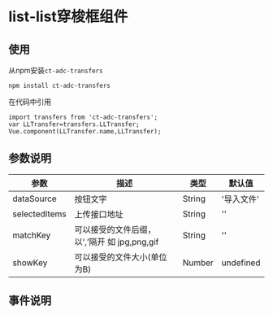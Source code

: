 # list-list穿梭框组件

## 使用

从npm安装`ct-adc-transfers`
```
npm install ct-adc-transfers
```
在代码中引用
```
import transfers from 'ct-adc-transfers';
var LLTransfer=transfers.LLTransfer;
Vue.component(LLTransfer.name,LLTransfer);
```
## 参数说明

参数|描述|类型|默认值
--- | --- | --- | --- |
dataSource | 按钮文字 | String | '导入文件'
selectedItems | 上传接口地址 | String | ''
matchKey | 可以接受的文件后缀，以‘,’隔开 如 jpg,png,gif | String | ''
showKey | 可以接受的文件大小(单位为B) | Number | undefined


## 事件说明

